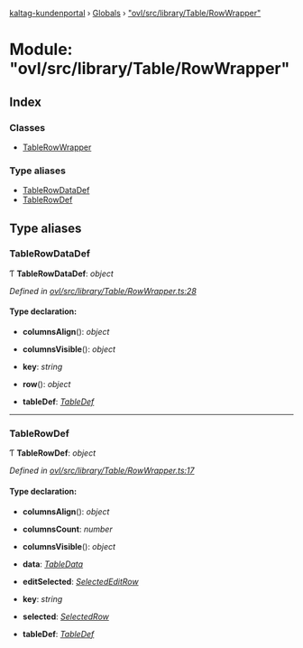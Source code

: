 [kaltag-kundenportal](../README.md) › [Globals](../globals.md) › ["ovl/src/library/Table/RowWrapper"](_ovl_src_library_table_rowwrapper_.md)

# Module: "ovl/src/library/Table/RowWrapper"

## Index

### Classes

* [TableRowWrapper](../classes/_ovl_src_library_table_rowwrapper_.tablerowwrapper.md)

### Type aliases

* [TableRowDataDef](_ovl_src_library_table_rowwrapper_.md#tablerowdatadef)
* [TableRowDef](_ovl_src_library_table_rowwrapper_.md#tablerowdef)

## Type aliases

###  TableRowDataDef

Ƭ **TableRowDataDef**: *object*

*Defined in [ovl/src/library/Table/RowWrapper.ts:28](https://github.com/fopsdev/ovl/blob/f9b6194/ovl/src/library/Table/RowWrapper.ts#L28)*

#### Type declaration:

* **columnsAlign**(): *object*

* **columnsVisible**(): *object*

* **key**: *string*

* **row**(): *object*

* **tableDef**: *[TableDef](_ovl_src_library_table_table_.md#tabledef)*

___

###  TableRowDef

Ƭ **TableRowDef**: *object*

*Defined in [ovl/src/library/Table/RowWrapper.ts:17](https://github.com/fopsdev/ovl/blob/f9b6194/ovl/src/library/Table/RowWrapper.ts#L17)*

#### Type declaration:

* **columnsAlign**(): *object*

* **columnsCount**: *number*

* **columnsVisible**(): *object*

* **data**: *[TableData](_ovl_src_library_table_table_.md#tabledata)*

* **editSelected**: *[SelectedEditRow](_ovl_src_library_table_table_.md#selectededitrow)*

* **key**: *string*

* **selected**: *[SelectedRow](_ovl_src_library_table_table_.md#selectedrow)*

* **tableDef**: *[TableDef](_ovl_src_library_table_table_.md#tabledef)*
